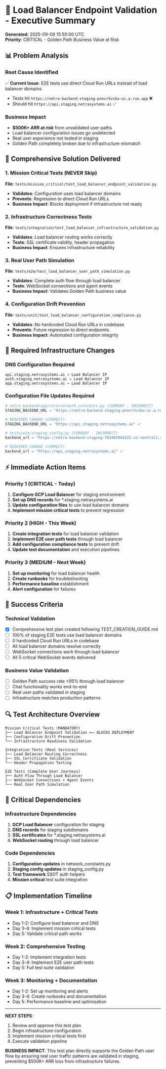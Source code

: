 # 🚨 Load Balancer Endpoint Validation - Executive Summary

**Generated**: 2025-09-09 15:50:00 UTC  
**Priority**: CRITICAL - Golden Path Business Value at Risk

## 📊 Problem Analysis

### Root Cause Identified
✅ **Current Issue**: E2E tests use direct Cloud Run URLs instead of load balancer domains
- Tests hit `https://netra-backend-staging-pnovr5vsba-uc.a.run.app` ❌
- Should hit `https://api.staging.netrasystems.ai` ✅

### Business Impact
- **$500K+ ARR at risk** from unvalidated user paths  
- Load balancer configuration issues go undetected
- Real user experience not tested in staging
- Golden Path completely broken due to infrastructure mismatch

## 🎯 Comprehensive Solution Delivered

### 1. Mission Critical Tests (NEVER Skip)
**File**: `tests/mission_critical/test_load_balancer_endpoint_validation.py`
- **Validates**: Configuration uses load balancer domains
- **Prevents**: Regression to direct Cloud Run URLs
- **Business Impact**: Blocks deployment if infrastructure not ready

### 2. Infrastructure Correctness Tests  
**File**: `tests/integration/test_load_balancer_infrastructure_validation.py`
- **Validates**: Load balancer routing works correctly
- **Tests**: SSL certificate validity, header propagation
- **Business Impact**: Ensures infrastructure reliability

### 3. Real User Path Simulation
**File**: `tests/e2e/test_load_balancer_user_path_simulation.py`
- **Validates**: Complete auth flow through load balancer
- **Tests**: WebSocket connections and agent events
- **Business Impact**: Validates Golden Path business value

### 4. Configuration Drift Prevention
**File**: `tests/unit/test_load_balancer_configuration_compliance.py`
- **Validates**: No hardcoded Cloud Run URLs in codebase
- **Prevents**: Future regression to direct endpoints
- **Business Impact**: Automated configuration integrity

## 🔧 Required Infrastructure Changes

### DNS Configuration Required
```
api.staging.netrasystems.ai → Load Balancer IP
auth.staging.netrasystems.ai → Load Balancer IP  
app.staging.netrasystems.ai → Load Balancer IP
```

### Configuration File Updates Required
```python
# netra_backend/app/core/network_constants.py (CURRENT - INCORRECT)
STAGING_BACKEND_URL = "https://netra-backend-staging-pnovr5vsba-uc.a.run.app" ❌

# REQUIRED CHANGE (CORRECT)
STAGING_BACKEND_URL = "https://api.staging.netrasystems.ai" ✅

# tests/e2e/staging_config.py (CURRENT - INCORRECT) 
backend_url = "https://netra-backend-staging-701982941522.us-central1.run.app" ❌

# REQUIRED CHANGE (CORRECT)
backend_url = "https://api.staging.netrasystems.ai" ✅
```

## ⚡ Immediate Action Items

### Priority 1 (CRITICAL - Today)
1. **Configure GCP Load Balancer** for staging environment
2. **Set up DNS records** for *.staging.netrasystems.ai
3. **Update configuration files** to use load balancer domains
4. **Implement mission critical tests** to prevent regression

### Priority 2 (HIGH - This Week)
1. **Create integration tests** for load balancer validation
2. **Implement E2E user path tests** through load balancer  
3. **Add configuration compliance tests** to prevent drift
4. **Update test documentation** and execution pipelines

### Priority 3 (MEDIUM - Next Week)
1. **Set up monitoring** for load balancer health
2. **Create runbooks** for troubleshooting
3. **Performance baseline** establishment
4. **Alert configuration** for failures

## 🎯 Success Criteria

### Technical Validation
- [x] Comprehensive test plan created following TEST_CREATION_GUIDE.md
- [ ] 100% of staging E2E tests use load balancer domains
- [ ] 0 hardcoded Cloud Run URLs in codebase  
- [ ] All load balancer domains resolve correctly
- [ ] WebSocket connections work through load balancer
- [ ] All 5 critical WebSocket events delivered

### Business Value Validation  
- [ ] Golden Path success rate >95% through load balancer
- [ ] Chat functionality works end-to-end 
- [ ] Real user paths validated in staging
- [ ] Infrastructure matches production patterns

## 🔍 Test Architecture Overview

```
Mission Critical Tests (MANDATORY)
├── Load Balancer Endpoint Validation ⟸ BLOCKS DEPLOYMENT
├── Configuration Drift Prevention
└── Infrastructure Readiness Validation

Integration Tests (Real Services)  
├── Load Balancer Routing Correctness
├── SSL Certificate Validation
└── Header Propagation Testing

E2E Tests (Complete User Journeys)
├── Auth Flow Through Load Balancer
├── WebSocket Connections + Agent Events  
└── Real User Path Simulation
```

## 🚨 Critical Dependencies

### Infrastructure Dependencies
1. **GCP Load Balancer** configuration for staging
2. **DNS records** for staging subdomains
3. **SSL certificates** for *.staging.netrasystems.ai
4. **WebSocket routing** through load balancer

### Code Dependencies
1. **Configuration updates** in network_constants.py
2. **Staging config updates** in staging_config.py
3. **Test framework** SSOT auth helpers
4. **Mission critical** test suite integration

## 📋 Implementation Timeline

### Week 1: Infrastructure + Critical Tests
- Day 1-2: Configure load balancer and DNS
- Day 3-4: Implement mission critical tests
- Day 5: Validate critical path works

### Week 2: Comprehensive Testing
- Day 1-2: Implement integration tests
- Day 3-4: Implement E2E user path tests  
- Day 5: Full test suite validation

### Week 3: Monitoring + Documentation
- Day 1-2: Set up monitoring and alerts
- Day 3-4: Create runbooks and documentation
- Day 5: Performance baseline and optimization

---

**NEXT STEPS**: 
1. Review and approve this test plan
2. Begin infrastructure configuration 
3. Implement mission critical tests first
4. Execute validation pipeline

**BUSINESS IMPACT**: This test plan directly supports the Golden Path user flow by ensuring real user traffic patterns are validated in staging, preventing $500K+ ARR loss from infrastructure failures.